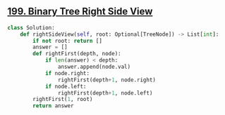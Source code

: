 ## [199. Binary Tree Right Side View](https://leetcode.com/problems/binary-tree-right-side-view/)

```python
class Solution:
    def rightSideView(self, root: Optional[TreeNode]) -> List[int]:
        if not root: return []
        answer = []
        def rightFirst(depth, node):
            if len(answer) < depth:
                answer.append(node.val)
            if node.right:
                rightFirst(depth+1, node.right)
            if node.left:
                rightFirst(depth+1, node.left)
        rightFirst(1, root)
        return answer
```

